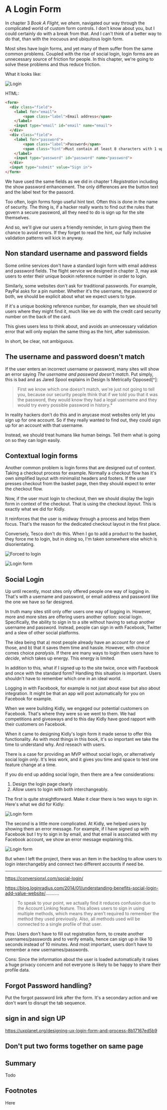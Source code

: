 # A Login Form

In chapter 3 *Book A Flight*, we *ahem*, navigated our way through the complicated world of custom form controls. I don't know about you, but I could certainly do with a break from that. And I can't think of a better way to do that, than with the inocuous and ubiquitous login form.

Most sites have login forms, and yet many of them suffer from the same common problems. Coupled with the rise of social login, login forms are an unnecessary source of friction for people. In this chapter, we're going to solve these problems and thus reduce friction.

What it looks like:

![Login](./images/login.png)

HTML:

```html
<form>
  <div class="field">
  	<label for="email">
  		<span class="label">Email address</span>
  	</label>
  	<input type="email" id="email" name="email">
  </div>
  <div class="field">
  	<label for="password">
  		<span class="label">Password</span>
  		<span class="hint">Must contain at least 8 characters with 1 uppercase letter and a number.</span>
  	</label>
  	<input type="password" id="password" name="password">
  </div>
  <input type="submit" value="Sign in">
</form>
```


We have used the same fields as we did in chapter 1 *Registration* including the show password enhancement. The only differences are the button text and the label text for the passord.

Too often, login forms forgo useful hint text. Often this is done in the name of security. The thing is, if a hacker really wants to find out the rules that govern a secure password, all they need to do is sign up for the site themselves.

And so, we'll give our users a friendly reminder, in turn giving them the chance to avoid errors. If they forget to read the hint, our fully inclusive validation patterns will kick in anyway.

## Non standard username and password fields

Some online services don't have a standard login form with email address and password fields. The flight service we designed in chapter 3, may ask users to enter their unique bookin reference number in order to login.

Similarly, some websites don't ask for traditional passwords. For example, PayPal asks for a pin number. Whether it's the username, the password or both, we should be explicit about what we expect users to type.

If it's a unique booking reference number, for example, then we should tell users where they might find it, much like we do with the credit card security number on the back of the card.

This gives users less to think about, and avoids an unnecessary validation error that will only explain the same thing as the hint, after submission.

In short, be clear, not ambiguous.

## The username and password doesn't match

If the user enters an incorrect username or password, many sites will show an error saying *The username and password doesn't match*. Put simply, this is bad and as Jared Spool explains in Design Is Metrically Opposed[^]:

> First we know which one doesn't match, we're just not going to tell you, because our security people think that if we told you that it was the password, they would know they had a legal username and they would try every possible password in history.*

In reality hackers don't do this and in anycase most websites only let you sign up for one account. So if they really wanted to find out, they could sign up for an account with that username.

Instead, we should treat humans like human beings. Tell them what is going on so they can login easily.

## Contextual login forms

Another common problem is login forms that are designed out of context. Taking a checkout process for example. Normally a checkout flow has it's own simplified layout with minimalist headers and footers. If the user presses checkout from the basket page, then they should expect to enter the checkout flow.

Now, if the user must login to checkout, then we should display the login form in context of the checkout. That is using the checkout *layout*. This is exactly what we did for Kidly.

It reinforces that the user is midway through a process and helps them focus. That's the reason for the dedicated checkout layout in the first place.

Conversely, Tesco don't do this. When I go to add a product to the basket, they force me to login, but in doing so, I'm taken somewhere else which is disorientating.

![Forced to login](./images/tesco-logged-out.png)

![Login form](./images/tesco-login-form.png)

## Social Login

Up until recently, most sites only offered people one way of logging in. That's with a username and password, or email address and password like the one we have so far designed.

In truth many sites still only offer users one way of logging in. However, more and more sites are offering users another option: social login. Specifically, the ability to sign in to a site without having to setup another username and password. Instead, people can sign in with Facebook, Twitter and a slew of other social platforms.

The idea being that a) most people already have an account for one of those, and b) that it saves them time and hassle. However, with choice comes choice *paralysis*. If there are many ways to login then users have to *decide*, which takes up energy. This energy is limited.

In addition to this, what if I signed up to the site twice, once with Facebook and once with the standard form? Handling this situation is important. Users shouldn't have to remember which one in an ideal world.

Logging in with Facebook, for example is not just about ease but also about integration. It might be that an app will post automatically for you on Facebook for example.

When we were building Kidly, we engaged our potential customers on Facebook. That's where they were so we went to them. We had competitions and giveaways and to this day Kidly have good rapport with their customers on Facebook.

When it came to designing Kidly's login form it made sense to offer this functionality. As with most things in this book, it's so important we take the time to understand why. And reseach with users.

There is a case for providing an MVP without social login, or alternatively social login *only*. It's less work, and it gives you time and space to test one feature change at a time.

If you do end up adding social login, then there are a few considerations:

1. Design the login page clearly
2. Allow users to login with both interchangeably.

The first is quite straightforward. Make it clear there is two ways to sign in. Here's what we did for Kidly:

![Login form](./images/kidly-login.png)

The second is a little more complicated. At Kidly, we helped users by showing them an error message. For example, if I have signed up with Facebook but I try to sign in by email, and that email is associated with my Facebook account, we show an error message explaining this.

![Login form](./images/kidly-error.png)

But when I left the project, there was an item in the backlog to allow users to login interchangebly and connect two different accounts if need be.

---

https://conversionxl.com/social-login/

https://blog.loginradius.com/2014/01/understanding-benefits-social-login-add-value-website/...........
> To speak to your point, we actually find it reduces confusion due to the Account Linking feature. This allows users to sign in using multiple methods, which means they aren’t required to remember the method they used previously. Also, all methods used will be connected to a single profile of that user.

Pros: Users don’t have to fill out registration form, to create another usernames/passwords and to verify emails, hence can sign up in like 10 seconds instead of 10 minutes. And most important, users don’t have to remember a new usernames/passwords.

Cons: Since the information about the user is loaded automatically it raises a huge privacy concern and not everyone is likely to be happy to share their profile data.

## Forgot Password handling?

Put the forgot password link after the form. It's a secondary action and we don't want to disrupt the tab sequence.

## sign in and sign UP

https://uxplanet.org/designing-ux-login-form-and-process-8b17167ed5b9

## Don't put two forms together on same page

## Summary

Todo

## Footnotes

Here
